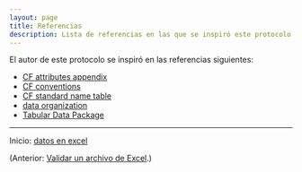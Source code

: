 ```yaml
---
layout: page
title: Referencias
description: Lista de referencias en las que se inspiró este protocolo
---
```


El autor de este protocolo se inspiró en las referencias siguientes:

- [CF attributes appendix](http://cfconventions.org/cf-conventions/cf-conventions.html#attribute-appendix)
- [CF conventions](http://en.wikipedia.org/wiki/Climate_and_Forecast_Metadata_Conventions)
- [CF standard name table](http://cfconventions.org/Data/cf-standard-names/27/build/cf-standard-name-table.html)
- [data organization](http://kbroman.org/dataorg/)
- [Tabular Data Package](https://frictionlessdata.io/specs/tabular-data-package/)

---

Inicio: [datos en excel](../index.html)

(Anterior: [Validar un archivo de Excel](validacion.html).)